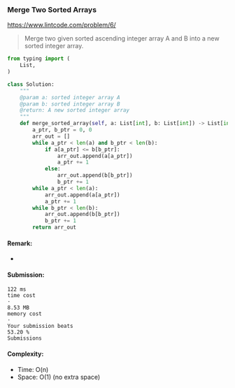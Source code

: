 ### Merge Two Sorted Arrays
https://www.lintcode.com/problem/6/
>Merge two given sorted ascending integer array A and B into a new sorted integer array.

```python
from typing import (
    List,
)

class Solution:
    """
    @param a: sorted integer array A
    @param b: sorted integer array B
    @return: A new sorted integer array
    """
    def merge_sorted_array(self, a: List[int], b: List[int]) -> List[int]:
        a_ptr, b_ptr = 0, 0
        arr_out = []
        while a_ptr < len(a) and b_ptr < len(b):
            if a[a_ptr] <= b[b_ptr]:
                arr_out.append(a[a_ptr])
                a_ptr += 1
            else:
                arr_out.append(b[b_ptr])
                b_ptr += 1
        while a_ptr < len(a):
            arr_out.append(a[a_ptr])
            a_ptr += 1
        while b_ptr < len(b):
            arr_out.append(b[b_ptr])
            b_ptr += 1
        return arr_out
```
#### Remark:
- 
#### Submission:
```
122 ms
time cost
·
8.53 MB
memory cost
·
Your submission beats
53.20 %
Submissions
```
#### Complexity:
- Time: O(n)
- Space: O(1) (no extra space)
